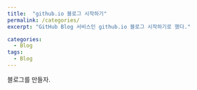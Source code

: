 ```yaml
---
title:  "github.io 블로그 시작하기"
permalink: /categories/
excerpt: "GitHub Blog 서비스인 github.io 블로그 시작하기로 했다."

categories:
  - Blog
tags:
  - Blog
---
```


블로그를 만들자.
